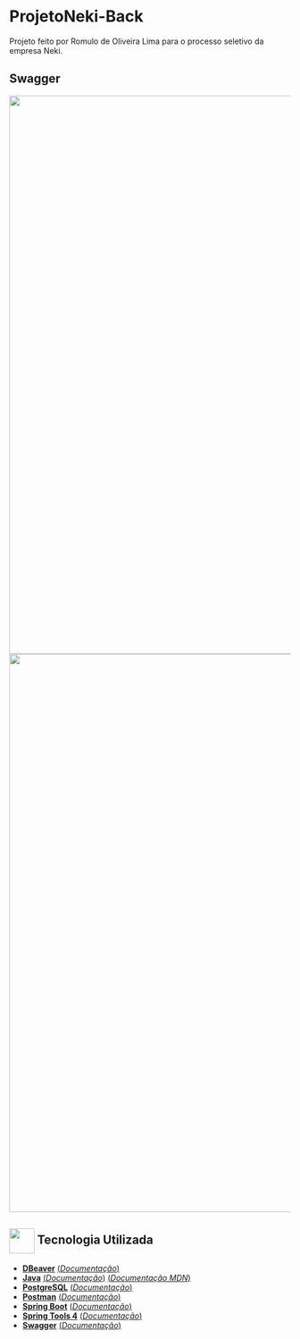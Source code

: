 # ProjetoNeki-Back
Projeto feito por Romulo de Oliveira Lima para o processo seletivo da empresa Neki.

## Swagger  

  <div align="center">
  <img width="1000px" src="https://user-images.githubusercontent.com/89466574/155316910-ebebef26-91d7-4aee-9fdc-423e5887eb25.jpeg">
  <img width="1000px" src="https://user-images.githubusercontent.com/89466574/155317077-68f78289-599f-4722-9233-4da55f5c9788.jpeg">
</div>

## <img  height="45px" align="center" src="https://github.com/luqui2/Sistema-para-Viagens-/blob/main/src/imagens/foguete.gif"> Tecnologia Utilizada
- [**DBeaver**](https://dbeaver.io/)    [(*Documentação*)](https://dbeaver.com/docs/wiki/)
- [**Java**](https://www.oracle.com/java/technologies/)    [(*Documentação*)](https://docs.oracle.com/en/java/)    [(*Documentação MDN*)](https://developer.mozilla.org/en-US/docs/Glossary/Java)
- [**PostgreSQL**](https://www.postgresql.org/)    [(*Documentação*)](http://pgdocptbr.sourceforge.net/pg80/index.html)
- [**Postman**](https://www.postman.com/downloads/)    [(*Documentação*)](https://learning.postman.com/docs/getting-started/introduction/)
- [**Spring Boot**](https://spring.io/)    [(*Documentação*)](https://spring.io/projects/spring-boot)
- [**Spring Tools 4**](https://spring.io/tools)    [(*Documentação*)](https://github.com/spring-projects/sts4/wiki)
- [**Swagger**](https://swagger.io/)    [(*Documentação*)](https://swagger.io/solutions/api-documentation/)     
     
<br>
